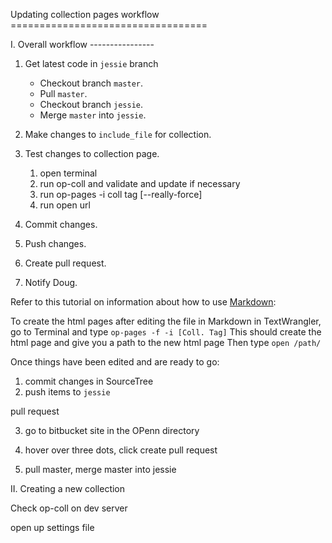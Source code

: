 Updating collection pages workflow ==================================

I. Overall workflow ----------------

1. Get latest code in `jessie` branch
    - Checkout branch `master`.
    - Pull `master`.
    - Checkout branch `jessie`.
    - Merge `master` into `jessie`.

2. Make changes to `include_file` for collection.

3. Test changes to collection page.

    1. open terminal
    2. run op-coll and validate and update if necessary
    3. run op-pages -i coll tag [--really-force]
    4. run open url

4. Commit changes.

5. Push changes.

6. Create pull request.

7. Notify Doug.

Refer to this tutorial on information about how to use [Markdown](https://daringfireball.net/projects/markdown/basics):

To create the html pages after editing the file in Markdown in TextWrangler, go to Terminal and type `op-pages -f -i [Coll. Tag]`
This should create the html page and give you a path to the new html page
Then type `open /path/`

Once things have been edited and are ready to go:

1.  commit changes in SourceTree
2.  push items to `jessie`

pull request

3.  go to bitbucket site in the OPenn directory
4.  hover over three dots, click create pull request

5.  pull master, merge master into jessie


II. Creating a new collection

Check op-coll on dev server

open up settings file


